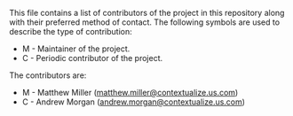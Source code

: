This file contains a list of contributors of the project in this repository along with their preferred method of contact. The following symbols are used to describe the type of contribution:

- M - Maintainer of the project.
- C - Periodic contributor of the project.

The contributors are:

- M - Matthew Miller (matthew.miller@contextualize.us.com)
- C - Andrew Morgan (andrew.morgan@contextualize.us.com)
